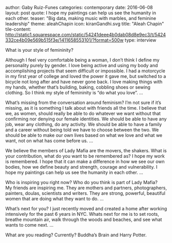 author: Gaby Ruiz-Funes
categories: contemporary
date:   2016-06-08
layout: post
quote: I hope my paintings can help us see the humanity in each other.
teaser: "Big data, making music with marbles, and feminine leadership"
theme: aleahChapin
icon: kiranGandhi.svg
title:  "Aleah Chapin"
tile-content: http://static1.squarespace.com/static/54241deee4b0dab08d8e9ec3/t/5424332ce4b09e569b515f3e/1411658553101/?format=500w
type: interview

What is your style of femininity?

Although I feel very comfortable being a woman, I don’t think I define my personality purely by gender. I love being active and using my body and accomplishing projects that seem difficult or impossible. I had a motorcycle in my first year of college and loved the power it gave me, but switched to a bicycle not long after and have never gone back. I love making things with my hands, whether that’s building, baking, cobbling shoes or sewing clothing. So I think my style of femininity is “do what you love”.
…

What’s missing from the conversation around feminism?
I’m not sure if it’s missing, as it is something I talk about with friends all the time. I believe that we, as women, should really be able to do whatever 	we want without that confirming nor denying our female identities. We should be able to have any job, wear any clothing, do any activity. We should 	be able to have a family and a career without being told we have to choose between the two. We should be able to make our own lives based on what we love and what we want, not on what has come before us.
…

We believe the members of Lady Mafia are the movers, the shakers. What is your contribution, what do you want to be remembered as?
I hope my work is remembered. I hope that it can make a difference in how we see our own bodies, how we define beauty and strength, courage and vulnerability. I hope my paintings can help us see the humanity in each other.
…

Who is inspiring you right now? Who do you think is part of Lady Mafia?  
My friends are inspiring me. They are mothers and partners, photographers, painters, doulas, scientists and writers. They are strong, powerful, beautiful women that are doing what they want to do.
…

What’s next for you?
I just recently moved and created a home after working intensively for the past 6 years in NYC. Whats next for me is to set roots, breathe mountain air, walk through the woods and beaches, and see what wants to come next.
…

What are you reading?
Currently? Buddha’s Brain and Harry Potter.
